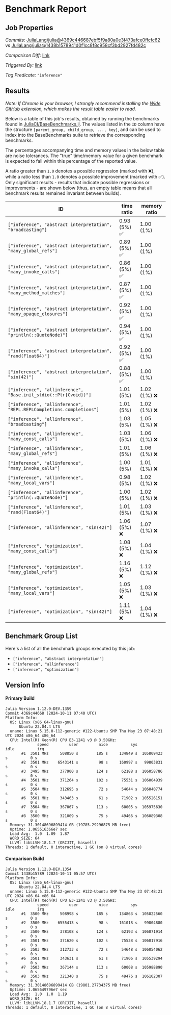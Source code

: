 # Benchmark Report

## Job Properties

*Commits:* [JuliaLang/julia@4369c446687ebf5f9a80a0e3f473afce0ffcfc62](https://github.com/JuliaLang/julia/commit/4369c446687ebf5f9a80a0e3f473afce0ffcfc62) vs [JuliaLang/julia@1438b1578941d0f1cc8f8c958cf3bd2927fd482c](https://github.com/JuliaLang/julia/commit/1438b1578941d0f1cc8f8c958cf3bd2927fd482c)

*Comparison Diff:* [link](https://github.com/JuliaLang/julia/compare/1438b1578941d0f1cc8f8c958cf3bd2927fd482c..4369c446687ebf5f9a80a0e3f473afce0ffcfc62)

*Triggered By:* [link](https://github.com/JuliaLang/julia/pull/55954#issuecomment-2406740175)

*Tag Predicate:* `"inference"`

## Results

*Note: If Chrome is your browser, I strongly recommend installing the [Wide GitHub](https://chrome.google.com/webstore/detail/wide-github/kaalofacklcidaampbokdplbklpeldpj?hl=en)
extension, which makes the result table easier to read.*

Below is a table of this job's results, obtained by running the benchmarks found in
[JuliaCI/BaseBenchmarks.jl](https://github.com/JuliaCI/BaseBenchmarks.jl). The values
listed in the `ID` column have the structure `[parent_group, child_group, ..., key]`,
and can be used to index into the BaseBenchmarks suite to retrieve the corresponding
benchmarks.

The percentages accompanying time and memory values in the below table are noise tolerances. The "true"
time/memory value for a given benchmark is expected to fall within this percentage of the reported value.

A ratio greater than `1.0` denotes a possible regression (marked with :x:), while a ratio less
than `1.0` denotes a possible improvement (marked with :white_check_mark:). Only significant results - results
that indicate possible regressions or improvements - are shown below (thus, an empty table means that all
benchmark results remained invariant between builds).

| ID | time ratio | memory ratio |
|----|------------|--------------|
| `["inference", "abstract interpretation", "broadcasting"]` | 0.93 (5%) :white_check_mark: | 1.00 (1%)  |
| `["inference", "abstract interpretation", "many_global_refs"]` | 0.89 (5%) :white_check_mark: | 1.00 (1%)  |
| `["inference", "abstract interpretation", "many_invoke_calls"]` | 0.86 (5%) :white_check_mark: | 1.00 (1%)  |
| `["inference", "abstract interpretation", "many_method_matches"]` | 0.87 (5%) :white_check_mark: | 1.00 (1%)  |
| `["inference", "abstract interpretation", "many_opaque_closures"]` | 0.92 (5%) :white_check_mark: | 1.00 (1%)  |
| `["inference", "abstract interpretation", "println(::QuoteNode)"]` | 0.94 (5%) :white_check_mark: | 1.00 (1%)  |
| `["inference", "abstract interpretation", "rand(Float64)"]` | 0.92 (5%) :white_check_mark: | 1.00 (1%)  |
| `["inference", "abstract interpretation", "sin(42)"]` | 0.88 (5%) :white_check_mark: | 1.00 (1%)  |
| `["inference", "allinference", "Base.init_stdio(::Ptr{Cvoid})"]` | 1.01 (5%)  | 1.02 (1%) :x: |
| `["inference", "allinference", "REPL.REPLCompletions.completions"]` | 1.01 (5%)  | 1.02 (1%) :x: |
| `["inference", "allinference", "broadcasting"]` | 1.03 (5%)  | 1.05 (1%) :x: |
| `["inference", "allinference", "many_const_calls"]` | 1.03 (5%)  | 1.06 (1%) :x: |
| `["inference", "allinference", "many_global_refs"]` | 1.01 (5%)  | 1.06 (1%) :x: |
| `["inference", "allinference", "many_invoke_calls"]` | 1.00 (5%)  | 1.01 (1%) :x: |
| `["inference", "allinference", "many_local_vars"]` | 0.98 (5%)  | 1.02 (1%) :x: |
| `["inference", "allinference", "println(::QuoteNode)"]` | 1.00 (5%)  | 1.02 (1%) :x: |
| `["inference", "allinference", "rand(Float64)"]` | 1.01 (5%)  | 1.03 (1%) :x: |
| `["inference", "allinference", "sin(42)"]` | 1.06 (5%) :x: | 1.07 (1%) :x: |
| `["inference", "optimization", "many_const_calls"]` | 1.08 (5%) :x: | 1.04 (1%) :x: |
| `["inference", "optimization", "many_global_refs"]` | 1.16 (5%) :x: | 1.12 (1%) :x: |
| `["inference", "optimization", "many_local_vars"]` | 1.05 (5%) :x: | 1.03 (1%) :x: |
| `["inference", "optimization", "sin(42)"]` | 1.11 (5%) :x: | 1.04 (1%) :x: |

## Benchmark Group List

Here's a list of all the benchmark groups executed by this job:

- `["inference", "abstract interpretation"]`
- `["inference", "allinference"]`
- `["inference", "optimization"]`

## Version Info

#### Primary Build

```
Julia Version 1.12.0-DEV.1359
Commit 4369c44668 (2024-10-11 07:40 UTC)
Platform Info:
  OS: Linux (x86_64-linux-gnu)
      Ubuntu 22.04.4 LTS
  uname: Linux 5.15.0-112-generic #122-Ubuntu SMP Thu May 23 07:48:21 UTC 2024 x86_64 x86_64
  CPU: Intel(R) Xeon(R) CPU E3-1241 v3 @ 3.50GHz: 
              speed         user         nice          sys         idle          irq
       #1  3501 MHz     508850 s        185 s     134849 s  105809423 s          0 s
       #2  3501 MHz    6543141 s         98 s     160997 s   99803831 s          0 s
       #3  3495 MHz     377900 s        124 s      62188 s  106058786 s          0 s
       #4  3501 MHz     371264 s        102 s      75531 s  106004939 s          0 s
       #5  3504 MHz     312695 s         72 s      54644 s  106040774 s          0 s
       #6  3501 MHz     343463 s         61 s      71902 s  105526151 s          0 s
       #7  3504 MHz     367067 s        113 s      60005 s  105975630 s          0 s
       #8  3500 MHz     321009 s         75 s      49466 s  106089308 s          0 s
  Memory: 31.30148696899414 GB (19785.29296875 MB free)
  Uptime: 1.065516366e7 sec
  Load Avg:  1.0  1.09  1.87
  WORD_SIZE: 64
  LLVM: libLLVM-18.1.7 (ORCJIT, haswell)
Threads: 1 default, 0 interactive, 1 GC (on 8 virtual cores)

```

#### Comparison Build

```
Julia Version 1.12.0-DEV.1354
Commit 1438b15789 (2024-10-11 05:57 UTC)
Platform Info:
  OS: Linux (x86_64-linux-gnu)
      Ubuntu 22.04.4 LTS
  uname: Linux 5.15.0-112-generic #122-Ubuntu SMP Thu May 23 07:48:21 UTC 2024 x86_64 x86_64
  CPU: Intel(R) Xeon(R) CPU E3-1241 v3 @ 3.50GHz: 
              speed         user         nice          sys         idle          irq
       #1  3500 MHz     508998 s        185 s     134863 s  105822560 s          0 s
       #2  3500 MHz    6555413 s         98 s     161018 s   99804880 s          0 s
       #3  3500 MHz     378108 s        124 s      62193 s  106071914 s          0 s
       #4  3501 MHz     371620 s        102 s      75538 s  106017916 s          0 s
       #5  3503 MHz     312733 s         72 s      54648 s  106054062 s          0 s
       #6  3501 MHz     343631 s         61 s      71906 s  105539294 s          0 s
       #7  3503 MHz     367144 s        113 s      60008 s  105988890 s          0 s
       #8  3503 MHz     321340 s         75 s      49476 s  106102307 s          0 s
  Memory: 31.30148696899414 GB (19801.27734375 MB free)
  Uptime: 1.065649796e7 sec
  Load Avg:  1.0  1.0  1.19
  WORD_SIZE: 64
  LLVM: libLLVM-18.1.7 (ORCJIT, haswell)
Threads: 1 default, 0 interactive, 1 GC (on 8 virtual cores)

```
